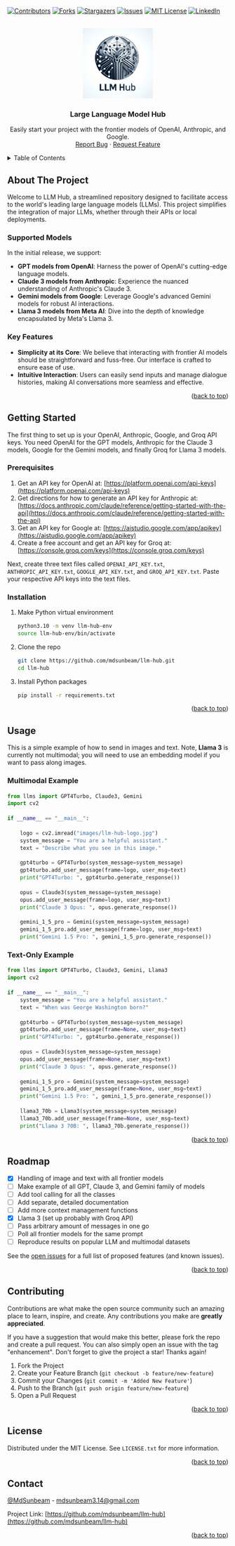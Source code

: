 <!-- Improved compatibility of back to top link: See: https://github.com/othneildrew/Best-README-Template/pull/73 -->
<a name="readme-top"></a>
<!--
*** Thanks for checking out the Best-README-Template. If you have a suggestion
*** that would make this better, please fork the repo and create a pull request
*** or simply open an issue with the tag "enhancement".
*** Don't forget to give the project a star!
*** Thanks again! Now go create something AMAZING! :D
-->



<!-- PROJECT SHIELDS -->
<!--
*** I'm using markdown "reference style" links for readability.
*** Reference links are enclosed in brackets [ ] instead of parentheses ( ).
*** See the bottom of this document for the declaration of the reference variables
*** for contributors-url, forks-url, etc. This is an optional, concise syntax you may use.
*** https://www.markdownguide.org/basic-syntax/#reference-style-links
-->
[![Contributors][contributors-shield]][contributors-url]
[![Forks][forks-shield]][forks-url]
[![Stargazers][stars-shield]][stars-url]
[![Issues][issues-shield]][issues-url]
[![MIT License][license-shield]][license-url]
[![LinkedIn][linkedin-shield]][linkedin-url]



<!-- PROJECT LOGO -->
<br />
<div align="center">
  <a href="https://github.com/mdsunbeam/llm-hub">
    <img src="images/llm-hub-logo.jpg" alt="Logo" width="160" height="160">
  </a>

<h3 align="center">Large Language Model Hub</h3>

  <p align="center">
    Easily start your project with the frontier models of OpenAI, Anthropic, and Google.
    <br />
    <!-- <a href="https://github.com/mdsunbeam/llm-hub"><strong>Explore the docs »</strong></a>
    <br />
    <br />
    <a href="https://github.com/mdsunbeam/llm-hub">View Demo</a> -->
    <!-- · -->
    <a href="https://github.com/mdsunbeam/llm-hub/issues/new?labels=bug&template=bug-report---.md">Report Bug</a>
    ·
    <a href="https://github.com/mdsunbeam/llm-hub/issues/new?labels=enhancement&template=feature-request---.md">Request Feature</a>
  </p>
</div>



<!-- TABLE OF CONTENTS -->
<details>
  <summary>Table of Contents</summary>
  <ol>
    <li>
      <a href="#about-the-project">About The Project</a>
    </li>
    <li>
      <a href="#getting-started">Getting Started</a>
      <ul>
        <li><a href="#prerequisites">Prerequisites</a></li>
        <li><a href="#installation">Installation</a></li>
      </ul>
    </li>
    <li><a href="#usage">Usage</a></li>
    <li><a href="#roadmap">Roadmap</a></li>
    <li><a href="#contributing">Contributing</a></li>
    <li><a href="#license">License</a></li>
    <li><a href="#contact">Contact</a></li>
  </ol>
</details>



<!-- ABOUT THE PROJECT -->
## About The Project

Welcome to LLM Hub, a streamlined repository designed to facilitate access to the world's leading large language models (LLMs). This project simplifies the integration of major LLMs, whether through their APIs or local deployments.

### Supported Models

In the initial release, we support:

- **GPT models from OpenAI**: Harness the power of OpenAI's cutting-edge language models.
- **Claude 3 models from Anthropic**: Experience the nuanced understanding of Anthropic's Claude 3.
- **Gemini models from Google**: Leverage Google's advanced Gemini models for robust AI interactions.
- **Llama 3 models from Meta AI**: Dive into the depth of knowledge encapsulated by Meta's Llama 3.

### Key Features

- **Simplicity at its Core**: We believe that interacting with frontier AI models should be straightforward and fuss-free. Our interface is crafted to ensure ease of use.
- **Intuitive Interaction**: Users can easily send inputs and manage dialogue histories, making AI conversations more seamless and effective.

<p align="right">(<a href="#readme-top">back to top</a>)</p>


<!-- GETTING STARTED -->
## Getting Started

The first thing to set up is your OpenAI, Anthropic, Google, and Groq API keys. You need OpenAI for the GPT models, Anthropic for the Claude 3 models, Google for the Gemini models, and finally Groq for Llama 3 models.

### Prerequisites

1. Get an API key for OpenAI at: [https://platform.openai.com/api-keys](https://platform.openai.com/api-keys)
2. Get directions for how to generate an API key for Anthropic at: [https://docs.anthropic.com/claude/reference/getting-started-with-the-api](https://docs.anthropic.com/claude/reference/getting-started-with-the-api)
3. Get an API key for Google at: [https://aistudio.google.com/app/apikey](https://aistudio.google.com/app/apikey)
4. Create a free account and get an API key for Groq at: [https://console.groq.com/keys](https://console.groq.com/keys)

Next, create three text files called `OPENAI_API_KEY.txt`, `ANTHROPIC_API_KEY.txt`, `GOOGLE_API_KEY.txt`, and `GROQ_API_KEY.txt`. Paste your respective API keys into the text files.

### Installation

1. Make Python virtual environment
   ```sh
   python3.10 -m venv llm-hub-env
   source llm-hub-env/bin/activate
   ```
2. Clone the repo
   ```sh
   git clone https://github.com/mdsunbeam/llm-hub.git
   cd llm-hub
   ```
3. Install Python packages
   ```sh
   pip install -r requirements.txt 
   ```

<p align="right">(<a href="#readme-top">back to top</a>)</p>



<!-- USAGE EXAMPLES -->
## Usage

This is a simple example of how to send in images and text. Note, **Llama 3** is currently not multimodal; you will need to use an embedding model if you want to pass along images.

### Multimodal Example
```python
from llms import GPT4Turbo, Claude3, Gemini
import cv2

if __name__ == "__main__":

    logo = cv2.imread("images/llm-hub-logo.jpg")
    system_message = "You are a helpful assistant."
    text = "Describe what you see in this image."

    gpt4turbo = GPT4Turbo(system_message=system_message)
    gpt4turbo.add_user_message(frame=logo, user_msg=text)
    print("GPT4Turbo: ", gpt4turbo.generate_response())

    opus = Claude3(system_message=system_message)
    opus.add_user_message(frame=logo, user_msg=text)
    print("Claude 3 Opus: ", opus.generate_response())

    gemini_1_5_pro = Gemini(system_message=system_message)
    gemini_1_5_pro.add_user_message(frame=logo, user_msg=text)
    print("Gemini 1.5 Pro: ", gemini_1_5_pro.generate_response())
```

### Text-Only Example
```python
from llms import GPT4Turbo, Claude3, Gemini, Llama3
import cv2

if __name__ == "__main__":
    system_message = "You are a helpful assistant."
    text = "When was George Washington born?"

    gpt4turbo = GPT4Turbo(system_message=system_message)
    gpt4turbo.add_user_message(frame=None, user_msg=text)
    print("GPT4Turbo: ", gpt4turbo.generate_response())

    opus = Claude3(system_message=system_message)
    opus.add_user_message(frame=None, user_msg=text)
    print("Claude 3 Opus: ", opus.generate_response())

    gemini_1_5_pro = Gemini(system_message=system_message)
    gemini_1_5_pro.add_user_message(frame=None, user_msg=text)
    print("Gemini 1.5 Pro: ", gemini_1_5_pro.generate_response())

    llama3_70b = Llama3(system_message=system_message)
    llama3_70b.add_user_message(frame=None, user_msg=text)
    print("Llama 3 70B: ", llama3_70b.generate_response())
```


<p align="right">(<a href="#readme-top">back to top</a>)</p>



<!-- ROADMAP -->
## Roadmap

- [x] Handling of image and text with all frontier models
- [ ] Make example of all GPT, Claude 3, and Gemini family of models
- [ ] Add tool calling for all the classes
- [ ] Add separate, detailed documentation
- [ ] Add more context management functions
- [x] Llama 3 (set up probably with Groq API)
- [ ] Pass arbitrary amount of messages in one go
- [ ] Poll all frontier models for the same prompt
- [ ] Reproduce results on popular LLM and multimodal datasets 

See the [open issues](https://github.com/mdsunbeam/llm-hub/issues) for a full list of proposed features (and known issues).

<p align="right">(<a href="#readme-top">back to top</a>)</p>



<!-- CONTRIBUTING -->
## Contributing

Contributions are what make the open source community such an amazing place to learn, inspire, and create. Any contributions you make are **greatly appreciated**.

If you have a suggestion that would make this better, please fork the repo and create a pull request. You can also simply open an issue with the tag "enhancement".
Don't forget to give the project a star! Thanks again!

1. Fork the Project
2. Create your Feature Branch (`git checkout -b feature/new-feature`)
3. Commit your Changes (`git commit -m 'Added New Feature'`)
4. Push to the Branch (`git push origin feature/new-feature`)
5. Open a Pull Request

<p align="right">(<a href="#readme-top">back to top</a>)</p>



<!-- LICENSE -->
## License

Distributed under the MIT License. See `LICENSE.txt` for more information.

<p align="right">(<a href="#readme-top">back to top</a>)</p>



<!-- CONTACT -->
## Contact

[@MdSunbeam](https://twitter.com/MdSunbeam) - mdsunbeam3.14@gmail.com

Project Link: [https://github.com/mdsunbeam/llm-hub](https://github.com/mdsunbeam/llm-hub)

<p align="right">(<a href="#readme-top">back to top</a>)</p>

<!-- MARKDOWN LINKS & IMAGES -->
<!-- https://www.markdownguide.org/basic-syntax/#reference-style-links -->
[contributors-shield]: https://img.shields.io/github/contributors/mdsunbeam/llm-hub.svg?style=for-the-badge
[contributors-url]: https://github.com/mdsunbeam/llm-hub/graphs/contributors
[forks-shield]: https://img.shields.io/github/forks/mdsunbeam/llm-hub.svg?style=for-the-badge
[forks-url]: https://github.com/mdsunbeam/llm-hub/network/members
[stars-shield]: https://img.shields.io/github/stars/mdsunbeam/llm-hub.svg?style=for-the-badge
[stars-url]: https://github.com/mdsunbeam/llm-hub/stargazers
[issues-shield]: https://img.shields.io/github/issues/mdsunbeam/llm-hub.svg?style=for-the-badge
[issues-url]: https://github.com/mdsunbeam/llm-hub/issues
[license-shield]: https://img.shields.io/github/license/mdsunbeam/llm-hub.svg?style=for-the-badge
[license-url]: https://github.com/mdsunbeam/llm-hub/blob/main/LICENSE
[linkedin-shield]: https://img.shields.io/badge/-LinkedIn-black.svg?style=for-the-badge&logo=linkedin&colorB=555
[linkedin-url]: https://linkedin.com/in/mdsunbeam
